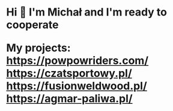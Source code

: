 <h1>Hi 👋 I'm Michał and I'm ready to cooperate 

My projects:
https://powpowriders.com/
https://czatsportowy.pl/
https://fusionweldwood.pl/
https://agmar-paliwa.pl/
  

